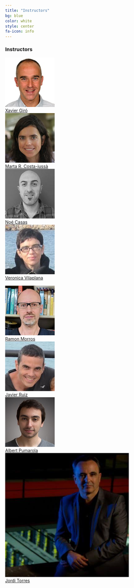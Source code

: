 ```yaml
---
title: "Instructors"
bg: blue
color: white
style: center
fa-icon: info
---
```


### Instructors 
<div class="author">
    <a href="https://imatge.upc.edu/web/people/xavier-giro" target="_blank">
      <div class="authorphoto"><img src="img/instructors/XavierGiro.jpg"></div>
      <div>Xavier Giró</div>
    </a>
</div>
<div class="author">
    <a href="http://www.costa-jussa.com/" target="_blank">
      <div class="authorphoto"><img src="img/instructors/MartaRuiz.jpg"></div>
      <div>Marta R. Costa-juss&agrave;</div>
    </a>
</div>
<div class="author">
    <a href="http://noecasas.com/" target="_blank">
      <div class="authorphoto"><img src="img/tas/NoeCasas.jpg"></div>
      <div>No&eacute; Casas</div>
    </a>
</div>
<div class="author">
    <a href="https://imatge.upc.edu/web/people/veronica-vilaplana" target="_blank">
      <div class="authorphoto"><img src="img/instructors/VeronicaVilaplana.jpg"></div>
      <div>Veronica Vilaplana</div>
    </a>
</div>
<br>
<div class="author">
    <a href="https://imatge.upc.edu/web/people/josep-ramon-morros" target="_blank">
      <div class="authorphoto"><img src="img/instructors/RamonMorros.jpg"></div>
      <div>Ramon Morros</div>
    </a>
</div>
<div class="author">
    <a href="https://imatge.upc.edu/web/people/javier-ruiz-hidalgo" target="_blank">
      <div class="authorphoto"><img src="img/instructors/JavierRuiz.jpg"></div>
      <div>Javier Ruiz</div>
    </a>
</div>
<div class="author">
    <a href="https://www.albertpumarola.com/" target="_blank">
      <div class="authorphoto"><img src="img/instructors/AlbertPumarola-160x160.jpg"></div>
      <div>Albert Pumarola</div>
    </a>
</div>
<div class="author">
    <a href="https://torres.ai/" target="_blank">
      <div class="authorphoto"><img src="img/instructors/JordiTorres.jpg"></div>
      <div>Jordi Torres</div>
    </a>
</div>
<br>
<br>
